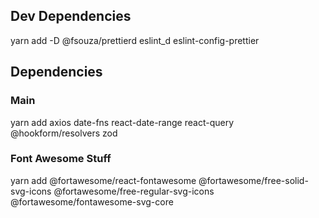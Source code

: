 ## Dev Dependencies
yarn add -D @fsouza/prettierd eslint_d eslint-config-prettier

## Dependencies
### Main
yarn add axios date-fns react-date-range react-query @hookform/resolvers zod

### Font Awesome Stuff
yarn add @fortawesome/react-fontawesome @fortawesome/free-solid-svg-icons @fortawesome/free-regular-svg-icons @fortawesome/fontawesome-svg-core
